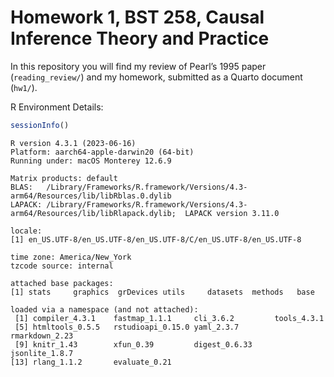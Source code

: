 Homework 1, BST 258, Causal Inference Theory and Practice
================

In this repository you will find my review of Pearl’s 1995 paper
(`reading_review/`) and my homework, submitted as a Quarto document
(`hw1/`).

R Environment Details:

``` r
sessionInfo()
```

    R version 4.3.1 (2023-06-16)
    Platform: aarch64-apple-darwin20 (64-bit)
    Running under: macOS Monterey 12.6.9

    Matrix products: default
    BLAS:   /Library/Frameworks/R.framework/Versions/4.3-arm64/Resources/lib/libRblas.0.dylib 
    LAPACK: /Library/Frameworks/R.framework/Versions/4.3-arm64/Resources/lib/libRlapack.dylib;  LAPACK version 3.11.0

    locale:
    [1] en_US.UTF-8/en_US.UTF-8/en_US.UTF-8/C/en_US.UTF-8/en_US.UTF-8

    time zone: America/New_York
    tzcode source: internal

    attached base packages:
    [1] stats     graphics  grDevices utils     datasets  methods   base     

    loaded via a namespace (and not attached):
     [1] compiler_4.3.1    fastmap_1.1.1     cli_3.6.2         tools_4.3.1      
     [5] htmltools_0.5.5   rstudioapi_0.15.0 yaml_2.3.7        rmarkdown_2.23   
     [9] knitr_1.43        xfun_0.39         digest_0.6.33     jsonlite_1.8.7   
    [13] rlang_1.1.2       evaluate_0.21    
